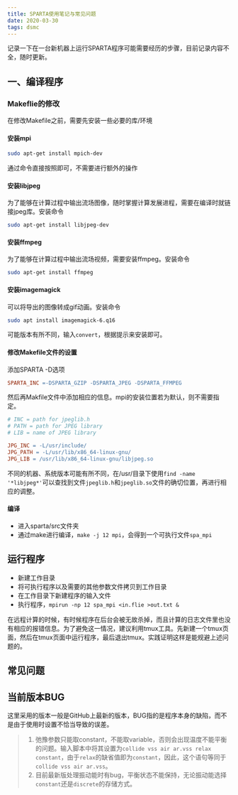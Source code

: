 ```yaml
---
title: SPARTA使用笔记与常见问题
date: 2020-03-30
tags: dsmc
---
```

记录一下在一台新机器上运行SPARTA程序可能需要经历的步骤，目前记录内容不全，随时更新。<!--more-->

## 一、编译程序

### Makeflie的修改

在修改Makefile之前，需要先安装一些必要的库/环境  

#### 安装mpi

```bash
sudo apt-get install mpich-dev
```

通过命令直接按照即可，不需要进行额外的操作

#### 安装libjpeg

为了能够在计算过程中输出流场图像，随时掌握计算发展进程，需要在编译时就链接jpeg库。安装命令

```bash
sudo apt-get install libjpeg-dev
```

#### 安装ffmpeg

为了能够在计算过程中输出流场视频，需要安装ffmpeg。安装命令

```bash
sudo apt-get install ffmpeg
```

#### 安装imagemagick

可以将导出的图像转成gif动画。安装命令

```bash
sudo apt install imagemagick-6.q16
```

可能版本有所不同，输入`convert`，根据提示来安装即可。

#### 修改Makefile文件的设置

添加SPARTA -D选项

```makefile
SPARTA_INC =-DSPARTA_GZIP -DSPARTA_JPEG -DSPARTA_FFMPEG
```

然后再Makfile文件中添加相应的信息。mpi的安装位置若为默认，则不需要指定。

```makefile
# INC = path for jpeglib.h
# PATH = path for JPEG library
# LIB = name of JPEG library

JPG_INC = -L/usr/include/
JPG_PATH = -L/usr/lib/x86_64-linux-gnu/
JPG_LIB = /usr/lib/x86_64-linux-gnu/libjpeg.so
```

不同的机器、系统版本可能有所不同，在/usr/目录下使用`find -name '*libjpeg*'`可以查找到文件`jpeglib.h`和`jpeglib.so`文件的确切位置，再进行相应的调整。

#### 编译

- 进入sparta/src文件夹
- 通过make进行编译，`make -j 12 mpi`，会得到一个可执行文件`spa_mpi`

## 运行程序

- 新建工作目录
- 将可执行程序以及需要的其他参数文件拷贝到工作目录
- 在工作目录下新建程序的输入文件
- 执行程序，`mpirun -np 12 spa_mpi <in.flie >out.txt &`
  
在远程计算的时候，有时候程序在后台会被无故杀掉，而且计算的日志文件里也没有相应的报错信息。为了避免这一情况，建议利用tmux工具。先新建一个tmux页面，然后在tmux页面中运行程序，最后退出tmux。实践证明这样是能规避上述问题的。

## 常见问题

## 当前版本BUG

这里采用的版本一般是GitHub上最新的版本，BUG指的是程序本身的缺陷，而不是由于使用时设置不恰当导致的误差。

>1. 弛豫参数只能取constant，不能取variable，否则会出现温度不能平衡的问题。输入脚本中将其设置为`collide vss air ar.vss relax constant`，由于`relax`的缺省值即为`constant`，因此，这个语句等同于`collide vss air ar.vss`。
>2. 目前最新版处理振动能时有bug，平衡状态不能保持，无论振动能选择`constant`还是`discrete`的存储方式。
